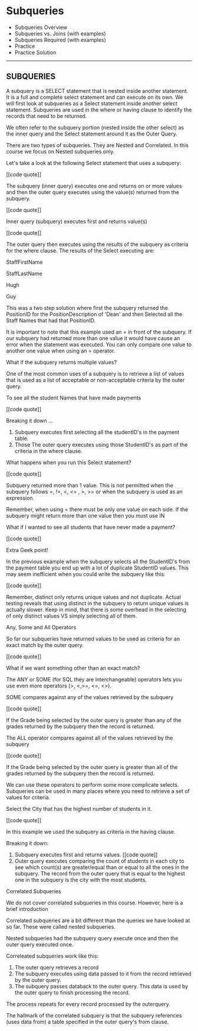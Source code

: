 # Subqueries

-   Subqueries Overview
-   Subqueries vs. Joins (with examples)
-   Subqueries Required (with examples)
-   Practice
-   Practice Solution

- - -

## SUBQUERIES

A subquery is a SELECT statement that is nested inside another statement. It is a full and complete select statement and can execute on its own. We will first look at subqueries as a Select statement inside another select statement. Subqueries are used in the where or having clause to identify the records that need to be returned.

We often refer to the subquery portion (nested inside the other select) as the inner query and the Select statement around it as the Outer Query.

There are two types of subqueries. They are Nested and Correlated. In this course we focus on Nested subqueries only.

Let's take a look at the following Select statement that uses a subquery:

\[\[code quote\]\]

The subquery (inner query) executes one and returns on or more values and then the outer query executes using the value(s) returned from the subquery.

\[\[code quote\]\]

Inner query (subquery) executes first and returns value(s)

\[\[code quote\]\]

The outer query then executes using the results of the subquery as criteria for the where clause. The results of the Select executing are:

StaffFirstName

StaffLastName

Hugh

Guy

This was a two step solution where first the subquery returned the PositionID for the PositionDescription of 'Dean' and then Selected all the Staff Names that had that PositionID.

It is important to note that this example used an = in front of the subquery. If our subquery had returned more than one value it would have cause an error when the statement was executed. You can only compare one value to another one value when using an = operator.

What if the subquery returns multiple values?

One of the most common uses of a subquery is to retrieve a list of values that is used as a list of acceptable or non-acceptable criteria by the outer query.

To see all the student Names that have made payments

\[\[code quote\]\]

Breaking it down …

1.  Subquery executes first selecting all the studentID's in the payment table.
2.  Those The outer query executes using those StudentID's as part of the criteria in the where clause.

What happens when you run this Select statement?

\[\[code quote\]\]

Subquery returned more than 1 value. This is not permitted when the subquery follows =, !=, <, <= , >, >= or when the subquery is used as an expression.

Remember, when using = there must be only one value on each side. If the subquery might return more than one value then you must use IN

What if I wanted to see all students that have never made a payment?

\[\[code quote\]\]

Extra Geek point!

In the previous example when the subquery selects all the StudentID's from the payment table you end up with a lot of duplicate StudentID values. This may seem inefficient when you could write the subquery like this:

\[\[code quote\]\]

Remember, distinct only returns unique values and not duplicate. Actual testing reveals that using distinct in the subquery to return unique values is actually slower. Keep in mind, that there is some overhead in the selecting of only distinct values VS simply selecting all of them.

Any, Some and All Operators

So far our subqueries have returned values to be used as criteria for an exact match by the outer query.

\[\[code quote\]\]

What if we want something other than an exact match?

The ANY or SOME (for SQL they are interchangeable) operators lets you use even more operators (>, <,>=, <=, <>).

SOME compares against any of the values retrieved by the subquery

\[\[code quote\]\]

If the Grade being selected by the outer query is greater than any of the grades returned by the subquery then the record is returned.

The ALL operator compares against all of the values retrieved by the subquery

\[\[code quote\]\]

If the Grade being selected by the outer query is greater than all of the grades returned by the subquery then the record is returned.

We can use these operators to perform some more complicate selects. Subqueries can be used in many places where you need to retrieve a set of values for criteria.

Select the City that has the highest number of students in it.

\[\[code quote\]\]

In this example we used the subquery as criteria in the having clause.

Breaking it down:

1.  Subquery executes first and returns values. \[\[code quote\]\]
2.  Outer query executes comparing the count of students in each city to see which count(s) are greater/equal than or equal to all the ones in the subquery. The record from the outer query that is equal to the highest one in the subquery is the city with the most students.

Correlated Subqueries

We do not cover correlated subqueries in this course. However, here is a brief introduction

Correlated subqueries are a bit different than the queries we have looked at so far. These were called nested subqueries.

Nested subqueries had the subquery query execute once and then the outer query executed once.

Correleated subqueries work like this:

1.  The outer query retrieves a record
2.  The subquery executes using data passed to it from the record retrieved by the outer query.
3.  The subquery passes databack to the outer query. This data is used by the outer query to finish processing the record.

The process repeats for every record processed by the outerquery.

The hallmark of the correlated subquery is that the subquery references (uses data from) a table specified in the outer query's from clause.